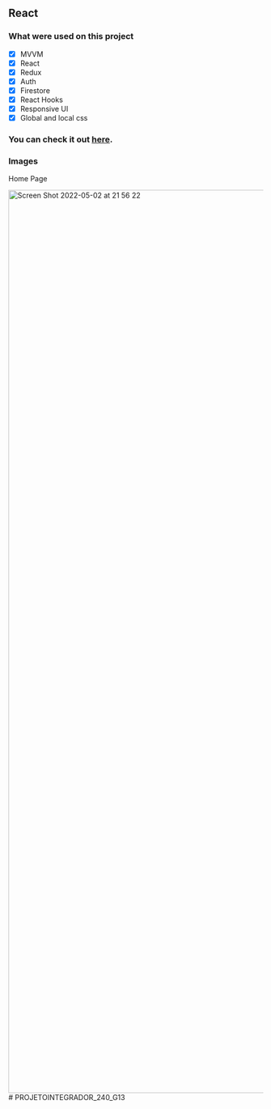 ##  React 

### What were used on this project

- [x] MVVM 
- [x] React 
- [x] Redux 
- [x] Auth 
- [x] Firestore 
- [x] React Hooks
- [x] Responsive UI 
- [x] Global and local css 

### You can check it out [here](https://ajudadev-7bc8a.web.app). 

### Images 

 Home Page


<img width="1785" alt="Screen Shot 2022-05-02 at 21 56 22" src="https://user-images.githubusercontent.com/60064602/166390272-d8fbcc63-dcd3-471e-b85d-af4f44f4b3d5.png">
# PROJETOINTEGRADOR_240_G13
